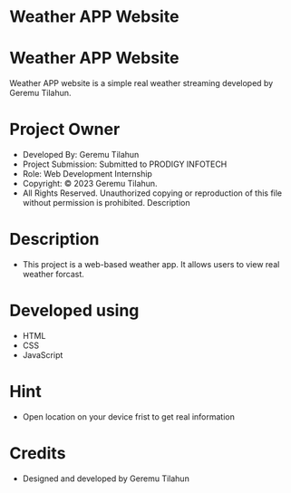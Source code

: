 # Weather APP Website

# Weather APP Website
Weather APP website is a simple real weather streaming developed by Geremu Tilahun.

# Project Owner
- Developed By: Geremu Tilahun
- Project Submission: Submitted to PRODIGY INFOTECH
- Role: Web Development Internship
- Copyright: © 2023 Geremu Tilahun.
- All Rights Reserved.
Unauthorized copying or reproduction of this file without permission is prohibited. Description

# Description
- This project is a web-based weather app. It allows users to view real weather forcast.

# Developed using
- HTML
- CSS
- JavaScript
  
# Hint
- Open location on your device frist to get real information


# Credits
- Designed and developed by Geremu Tilahun
